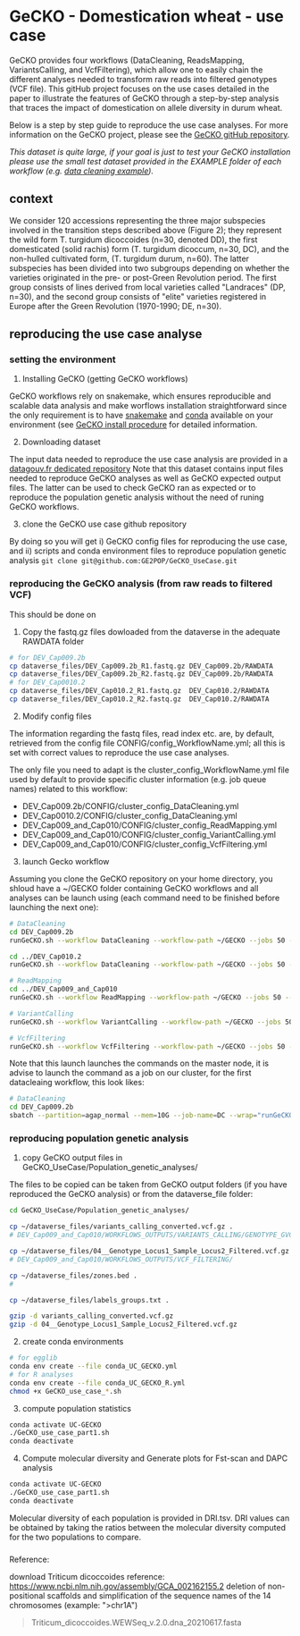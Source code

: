 # GeCKO - Domestication wheat - use case


GeCKO provides four workflows (DataCleaning, ReadsMapping, VariantsCalling, and VcfFiltering), which allow one to easily chain the different analyses needed to transform raw reads into filtered genotypes (VCF file). This gitHub project focuses on the use cases detailed in the paper to illustrate the features of GeCKO through a step-by-step analysis that traces the impact of domestication on allele diversity in durum wheat.

Below is a step by step guide to reproduce the use case analyses. For more information on the GeCKO project, please see the [GeCKO gitHub repository](https://github.com/GE2POP/GeCKO).

*This dataset is quite large, if your goal is just to test your GeCKO installation please use the small test dataset provided in the EXAMPLE folder of each workflow (e.g. [data cleaning example](https://github.com/GE2POP/GeCKO)).*

## context
We consider 120 accessions representing the three major subspecies involved in the transition steps described above (Figure 2); they represent the wild form T. turgidum dicoccoides (n=30, denoted DD), 
the first domesticated (solid rachis) form (T. turgidum dicoccum, n=30, DC), and the non-hulled cultivated form, (T. turgidum durum, n=60). The latter subspecies has been divided into two subgroups 
depending on whether the varieties originated in the pre- or post-Green Revolution period. The first group consists of lines derived from local varieties called "Landraces" (DP, n=30), and the second 
group consists of "elite" varieties registered in Europe after the Green Revolution (1970-1990; DE, n=30). 

## reproducing the use case analyse

### setting the environment

1. Installing GeCKO (getting GeCKO workflows) 

GeCKO workflows rely on snakemake, which ensures reproducible and scalable data analysis and make worflows installation straightforward since the only requirement is to have [snakemake](https://snakemake.readthedocs.io/en/stable/) and [conda](https://docs.conda.io/en/latest/) available on your environment (see [GeCKO install procedure](https://github.com/GE2POP/GeCKO#installation) for detailed information.

2. Downloading dataset

The input data needed to reproduce the use case analysis are provided in a [datagouv.fr dedicated repository](https://entrepot.recherche.data.gouv.fr/dataset.xhtml?persistentId=doi:10.57745/78MBZY)
Note that this dataset contains input files needed to reproduce GeCKO analyses as well as GeCKO expected output files. The latter can be used to check GeCKO ran as expected or to reproduce the population genetic analysis without the need of runing GeCKO workflows. 

3. clone the GeCKO use case github repository 

By doing so you will get i) GeCKO config files for reproducing the use case, and ii) scripts and conda environment files to reproduce population genetic analysis
```git clone git@github.com:GE2POP/GeCKO_UseCase.git```

### reproducing the GeCKO analysis (from raw reads to filtered VCF)
This should be done on 

1. Copy the fastq.gz files dowloaded from the dataverse in the adequate RAWDATA folder 

```bash
# for DEV_Cap009.2b
cp dataverse_files/DEV_Cap009.2b_R1.fastq.gz DEV_Cap009.2b/RAWDATA
cp dataverse_files/DEV_Cap009.2b_R2.fastq.gz DEV_Cap009.2b/RAWDATA
# for DEV_Cap0010.2
cp dataverse_files/DEV_Cap010.2_R1.fastq.gz  DEV_Cap010.2/RAWDATA
cp dataverse_files/DEV_Cap010.2_R2.fastq.gz  DEV_Cap010.2/RAWDATA
```

2. Modify config files

The information regarding the fastq files, read index etc. are, by default, retrieved from the config file CONFIG/config_WorkflowName.yml; all this is set with correct values to reproduce the use case analyses. 

The only file you need to adapt is the cluster_config_WorkflowName.yml file used by default to provide specific cluster information (e.g. job queue names) related to this workflow:
- DEV_Cap009.2b/CONFIG/cluster_config_DataCleaning.yml
- DEV_Cap0010.2/CONFIG/cluster_config_DataCleaning.yml
- DEV_Cap009_and_Cap010/CONFIG/cluster_config_ReadMapping.yml
- DEV_Cap009_and_Cap010/CONFIG/cluster_config_VariantCalling.yml
- DEV_Cap009_and_Cap010/CONFIG/cluster_config_VcfFiltering.yml

3. launch Gecko workflow

Assuming you clone the GeCKO repository on your home directory, you shloud have a ~/GECKO folder containing GeCKO workflows and all analyses can be launch using (each command need to be finished before launching the next one):
```bash
# DataCleaning
cd DEV_Cap009.2b
runGeCKO.sh --workflow DataCleaning --workflow-path ~/GECKO --jobs 50 --job-scheduler SLURM

cd ../DEV_Cap010.2
runGeCKO.sh --workflow DataCleaning --workflow-path ~/GECKO --jobs 50 --job-scheduler SLURM

# ReadMapping
cd ../DEV_Cap009_and_Cap010
runGeCKO.sh --workflow ReadMapping --workflow-path ~/GECKO --jobs 50 --job-scheduler SLURM

# VariantCalling
runGeCKO.sh --workflow VariantCalling --workflow-path ~/GECKO --jobs 50 --job-scheduler SLURM

# VcfFiltering
runGeCKO.sh --workflow VcfFiltering --workflow-path ~/GECKO --jobs 50 --job-scheduler SLURM
```

Note that this launch launches the commands on the master node, it is advise to launch the command as a job on our cluster, for the first datacleaing workflow, this look likes:
``` bash
# DataCleaning
cd DEV_Cap009.2b
sbatch --partition=agap_normal --mem=10G --job-name=DC --wrap="runGeCKO.sh --workflow DataCleaning --workflow-path ~/GECKO --jobs 50 --job-scheduler SLURM"
```

### reproducing population genetic analysis

1. copy GeCKO output files in GeCKO_UseCase/Population_genetic_analyses/

The files to be copied can be taken from GeCKO output folders (if you have reproduced the GeCKO analysis) or from the dataverse_file folder:
```bash
cd GeCKO_UseCase/Population_genetic_analyses/

cp ~/dataverse_files/variants_calling_converted.vcf.gz . 
# DEV_Cap009_and_Cap010/WORKFLOWS_OUTPUTS/VARIANTS_CALLING/GENOTYPE_GVCFS/

cp ~/dataverse_files/04__Genotype_Locus1_Sample_Locus2_Filtered.vcf.gz .
# DEV_Cap009_and_Cap010/WORKFLOWS_OUTPUTS/VCF_FILTERING/

cp ~/dataverse_files/zones.bed .
#

cp ~/dataverse_files/labels_groups.txt .

gzip -d variants_calling_converted.vcf.gz
gzip -d 04__Genotype_Locus1_Sample_Locus2_Filtered.vcf.gz
```

2. create conda environments

```bash
# for egglib
conda env create --file conda_UC_GECKO.yml
# for R analyses
conda env create --file conda_UC_GECKO_R.yml
chmod +x GeCKO_use_case_*.sh
```

3. compute population statistics

```bash
conda activate UC-GECKO
./GeCKO_use_case_part1.sh
conda deactivate
```

4. Compute molecular diversity and Generate plots for Fst-scan and DAPC analysis

```bash
conda activate UC-GECKO
./GeCKO_use_case_part1.sh
conda deactivate
```
Molecular diversity of each population is provided in DRI.tsv. DRI values can be obtained by taking the ratios between the molecular diversity computed for the two populations to compare. 

###
Reference: 

download Triticum dicoccoides reference:
https://www.ncbi.nlm.nih.gov/assembly/GCA_002162155.2
deletion of non-positional scaffolds and simplification of the sequence names of the 14 chromosomes (example: ">chr1A")

> Triticum_dicoccoides.WEWSeq_v.2.0.dna_20210617.fasta







